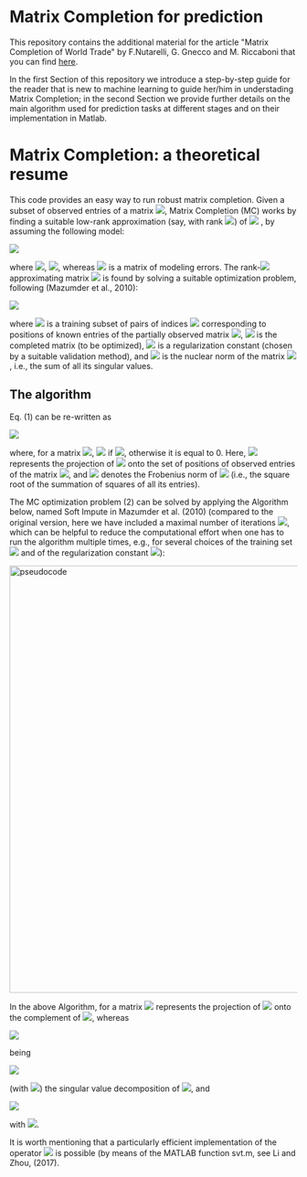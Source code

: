 # Matrix Completion for prediction

This repository contains the additional material for the article "Matrix Completion of World Trade" by F.Nutarelli, G. Gnecco and M. Riccaboni that you can find [here](https://arxiv.org/abs/2109.03930).

In the first Section of this repository we introduce a step-by-step guide for the reader that is new to machine learning to guide her/him in understading Matrix Completion; in the second Section we provide further details on the main algorithm used for prediction tasks at different stages and on their implementation in Matlab.

# Matrix Completion: a theoretical resume
This code provides an easy way to run robust matrix completion.
Given a subset of observed entries of a matrix <img src="https://render.githubusercontent.com/render/math?math={\bf A} \in \mathbb{R}^{C \times P}">, Matrix Completion (MC) works by finding a suitable low-rank approximation (say, with rank <img src="https://render.githubusercontent.com/render/math?math=R">) of <img src="https://render.githubusercontent.com/render/math?math={\bf A}"> , by assuming the following model:

<img src="https://render.githubusercontent.com/render/math?math={\bf A}= {\bf C} {\bf G}^\top + {\bf W}\,,"> 

where <img src="https://render.githubusercontent.com/render/math?math={\bf C} \in \mathbb{R}^{C \times R}">, <img src="https://render.githubusercontent.com/render/math?math={\bf G} \in \mathbb{R}^{P \times R}">, whereas <img src="https://render.githubusercontent.com/render/math?math={\bf W} \in \mathbb{R}^{C \times P}"> is a matrix of modeling errors. The rank-<img src="https://render.githubusercontent.com/render/math?math={\bf C} \in \mathbb{R}^{C \times R}"> approximating matrix <img src="https://render.githubusercontent.com/render/math?math={\bf C} {\bf G}^\top"> is found by solving a suitable optimization problem, following (Mazumder et al., 2010):

<img src="https://render.githubusercontent.com/render/math?math=\underset{{\bf Z \in \mathbb{R}^{C \times P}}}{\rm minimize}  \left(\frac{1}{2} \sum_{(c,p) \in \Omega^{\rm tr}} \left(A_{c,p}-Z_{c,p} \right)^2 + \lambda \|{\bf Z}\|_*\right) \,, (1)"> 

where <img src="https://render.githubusercontent.com/render/math?math=\Omega^{\rm tr}"> is a training subset of pairs of indices <img src="https://render.githubusercontent.com/render/math?math=(c,p)"> corresponding to positions of known entries of the partially observed matrix <img src="https://render.githubusercontent.com/render/math?math={\bf A} \in \mathbb{R}^{C \times P}">, <img src="https://render.githubusercontent.com/render/math?math={\bf Z} \in \mathbb{R}^{C \times P}"> is the completed matrix (to be optimized), <img src="https://render.githubusercontent.com/render/math?math=\lambda \geq 0">
is a regularization constant (chosen by a suitable validation method), and <img src="https://render.githubusercontent.com/render/math?math=\|{\bf Z}\|_*">
is the nuclear norm of the matrix <img src="https://render.githubusercontent.com/render/math?math={\bf Z}">, i.e., the sum of all its singular values.
  
## The algorithm
Eq. (1) can be re-written as 

<img src="https://render.githubusercontent.com/render/math?math=\underset{{\bf Z} \in \mathbb{R}^{C \times P}}{\rm minimize} \left(\frac{1}{2} \|{\bf P}_{\Omega^{\rm tr}}({\bf A})-{\bf P}_{\Omega^{\rm tr}}({\bf Z})\|_F^2 + \lambda \|{\bf Z}\|_*\right)\,, (2)"> 

where, for a matrix <img src="https://render.githubusercontent.com/render/math?math={\bf Y} \in \mathbb{R}^{C \times P}">, <img src="https://render.githubusercontent.com/render/math?math=(P_{\Omega^{\rm tr}}({\bf Y}))_{c,p}:= Y_{c,p}"> if <img src="https://render.githubusercontent.com/render/math?math=(c,p) \in \Omega^{\rm tr}">, otherwise it is equal to 0. Here, <img src="https://render.githubusercontent.com/render/math?math=P_{\Omega^{\rm tr}}({\bf Y})"> represents the projection of <img src="https://render.githubusercontent.com/render/math?math={\bf Y}"> onto the set of positions of observed entries of the matrix <img src="https://render.githubusercontent.com/render/math?math={\bf A}">, and <img src="https://render.githubusercontent.com/render/math?math=\|{\bf Y}\|_F"> denotes the Frobenius norm of <img src="https://render.githubusercontent.com/render/math?math={\bf Y}"> (i.e., the square root of the summation of squares of all its entries).

The MC optimization problem (2) can be solved by applying the Algorithm below, named Soft Impute in Mazumder et al. (2010) (compared to the original version, here we have included a maximal number of iterations <img src="https://render.githubusercontent.com/render/math?math=N^{\rm it}">, which can be helpful to reduce the computational effort when one has to run the algorithm multiple times, e.g., for several choices of the training set <img src="https://render.githubusercontent.com/render/math?math=\Omega^{\rm tr}"> and of the regularization constant <img src="https://render.githubusercontent.com/render/math?math=\lambda">):
 
<img width="748" alt="pseudocode" src="https://user-images.githubusercontent.com/51603270/141461287-4141b82b-3ef9-457c-acac-673234231406.png">

In the above Algorithm, for a matrix <img src="https://render.githubusercontent.com/render/math?math={\bf Y} \in \mathbb{R}^{C \times P}$, ${\bf P}_{\Omega^{\rm tr}}^{\perp}({\bf Y})"> represents the projection of <img src="https://render.githubusercontent.com/render/math?math={\bf Y}"> onto the complement of <img src="https://render.githubusercontent.com/render/math?math=\Omega^{\rm tr}">, whereas 

<img src="https://render.githubusercontent.com/render/math?math={\bf S}_\lambda({\bf Y}):= {\bf U} \Sigma_\lambda {\bf V}^\top,"> 

being

<img src="https://render.githubusercontent.com/render/math?math={\bf Y}={\bf U} \Sigma {\bf V}^\top"> 

(with <img src="https://render.githubusercontent.com/render/math?math=\bm{\Sigma}={\rm diag} [\sigma_1,\ldots,\sigma_R]">) the singular value decomposition of <img src="https://render.githubusercontent.com/render/math?math={\bf Y}">, and 

<img src="https://render.githubusercontent.com/render/math?math=\Sigma_\lambda:={\rm diag} [(\sigma_1-\lambda)_+,\ldots,(\sigma_R-\lambda)_+]"> 

with <img src="https://render.githubusercontent.com/render/math?math=t_+:=\max(t,0)">.

It is worth mentioning that a particularly efficient implementation of the operator <img src="https://render.githubusercontent.com/render/math?math={\bf S}_{\lambda}(\cdot)"> is possible (by means of the MATLAB function svt.m, see Li and Zhou, (2017).


